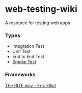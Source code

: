 # web-testing-wiki
A resource for testing web apps

### Types

- Integration Test
- Unit Test
- End to End Test
- [Smoke Test](http://softwaretestingfundamentals.com/smoke-testing/)

### Frameworks
[The RITE way - Eric Elliot](https://medium.com/javascript-scene/tdd-the-rite-way-53c9b46f45e3)
